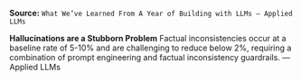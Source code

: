**Source:** `What We’ve Learned From A Year of Building with LLMs – Applied LLMs`

**Hallucinations are a Stubborn Problem**
Factual inconsistencies occur at a baseline rate of 5-10% and are challenging to reduce below 2%, requiring a combination of prompt engineering and factual inconsistency guardrails. — Applied LLMs
